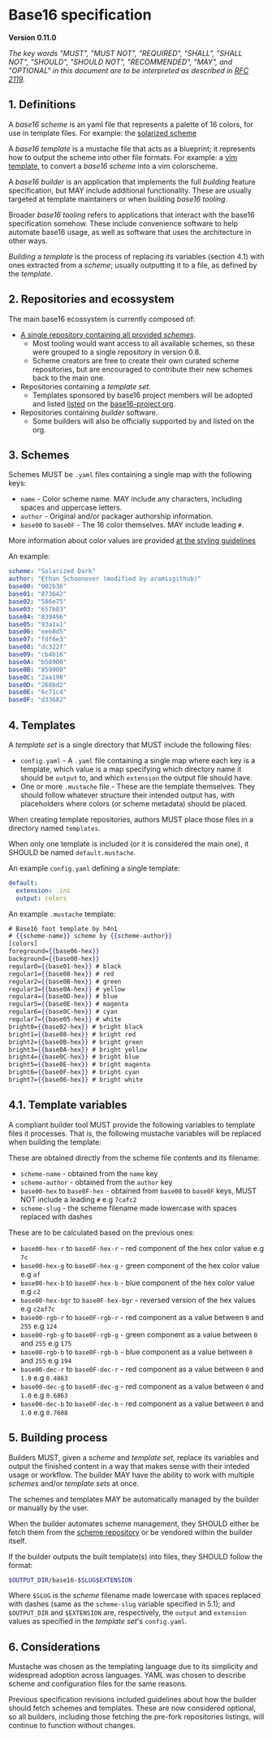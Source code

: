 # Base16 specification
**Version 0.11.0**

*The key words "MUST", "MUST NOT", "REQUIRED", "SHALL", "SHALL NOT", "SHOULD",
"SHOULD NOT", "RECOMMENDED",  "MAY", and "OPTIONAL" in this document are to be
interpreted as described in [RFC 2119](https://datatracker.ietf.org/doc/html/rfc2119).*

## 1. Definitions

A _base16 scheme_ is an yaml file that represents a palette of 16 colors, for
use in template files. For example: the [solarized
scheme](https://github.com/base16-project/base16-schemes/blob/main/solarized-dark.yaml)

A _base16 template_ is a mustache file that acts as a blueprint; it represents
how to output the scheme into other file formats. For example: a [vim
template](https://github.com/base16-project/base16-vim/blob/main/templates/default.mustache),
to convert a _base16 scheme_ into a vim colorscheme.

A _base16 builder_ is an application that implements the full _building_
feature specification, but MAY include additional functionality. These are
usually targeted at template maintainers or when building _base16 tooling_.

Broader _base16 tooling_ refers to applications that interact with the base16
specification somehow. These include convenience software to help automate
base16 usage, as well as software that uses the architecture in other ways.

_Building_ a _template_ is the process of replacing its variables (section 4.1)
with ones extracted from a _scheme_; usually outputting it to a file, as
defined by the _template_.

## 2. Repositories and ecossystem

The main base16 ecossystem is currently composed of:
- [A single repository containing all provided _schemes_](https://github.com/base16-project/base16-schemes).
    - Most tooling would want access to all available schemes, so these were
      grouped to a single repository in version 0.8.
    - Scheme creators are free to create their own curated scheme repositories,
      but are encouraged to contribute their new schemes back to the main one.
- Repositories containing a _template set_.
    - Templates sponsored by base16 project members will be adopted and listed
      [listed](https://github.com/base16-project/base16#official-templates) on
      the [base16-project org](https://github.com/base16-project).
- Repositories containing _builder_ software.
    - Some builders will also be officially supported by and listed on the org.

## 3. Schemes

Schemes MUST be `.yaml` files containing a single map with the following keys:
- `name` - Color scheme name. MAY include any characters, including spaces and uppercase letters.
- `author` - Original and/or packager authorship information.
- `base00` to `base0F` - The 16 color themselves. MAY include leading `#`.

More information about color values are provided [at the styling
guidelines](./styling.md)

An example:
```yaml
scheme: "Solarized Dark"
author: "Ethan Schoonover (modified by aramisgithub)"
base00: "002b36"
base01: "073642"
base02: "586e75"
base03: "657b83"
base04: "839496"
base05: "93a1a1"
base06: "eee8d5"
base07: "fdf6e3"
base08: "dc322f"
base09: "cb4b16"
base0A: "b58900"
base0B: "859900"
base0C: "2aa198"
base0D: "268bd2"
base0E: "6c71c4"
base0F: "d33682"
```

## 4. Templates

A _template set_ is a single directory that MUST include the following files:
- `config.yaml` - A `.yaml` file containing a single map where each key is a
  template, which value is a map specifying which directory name it should be
  `output` to, and which `extension` the output file should have.
- One or more `.mustache` file - These are the template themselves. They should
  follow whatever structure their intended output has, with placeholders where
  colors (or scheme metadata) should be placed.

When creating template repositories, authors MUST place those files in a
directory named `templates`.

When only one template is included (or it is considered the main one), it
SHOULD be named `default.mustache`.

An example `config.yaml` defining a single template:
```yaml
default:
  extension: .ini
  output: colors
```

An example `.mustache` template:
```mustache
# Base16 foot template by h4n1
# {{scheme-name}} scheme by {{scheme-author}}
[colors]
foreground={{base06-hex}}
background={{base00-hex}}
regular0={{base01-hex}} # black
regular1={{base08-hex}} # red
regular2={{base0B-hex}} # green
regular3={{base0A-hex}} # yellow
regular4={{base0D-hex}} # blue
regular5={{base0E-hex}} # magenta
regular6={{base0C-hex}} # cyan
regular7={{base05-hex}} # white
bright0={{base02-hex}} # bright black
bright1={{base08-hex}} # bright red
bright2={{base0B-hex}} # bright green
bright3={{base0A-hex}} # bright yellow
bright4={{base0C-hex}} # bright blue
bright5={{base0E-hex}} # bright magenta
bright6={{base0F-hex}} # bright cyan
bright7={{base06-hex}} # bright white
```


## 4.1. Template variables

A compliant builder tool MUST provide the following variables to template files
it processes. That is, the following mustache variables will be replaced when
building the template:

These are obtained directly from the scheme file contents and its filename:
- `scheme-name` - obtained from the `name` key
- `scheme-author` - obtained from the `author` key
- `base00-hex` to `base0F-hex` - obtained from `base00` to `base0F` keys,
  MUST NOT include a leading `#` e.g `7cafc2`
- `scheme-slug` - the scheme filename made lowercase with spaces replaced with
  dashes

These are to be calculated based on the previous ones:
<!--
- `scheme-slug-underscored` - same as scheme-slug, but with dashes replaced with underscores
- `scheme-kind` - either "light" or "dark", calculated from the base00 color
- `scheme-is-dark` - whether `scheme-kind` is equal to `dark`
- `scheme-is-light` - whether `scheme-kind` is equal to `light`
-->
- `base00-hex-r` to `base0F-hex-r` - red component of the hex color value e.g `7c`
- `base00-hex-g` to `base0F-hex-g` - green component of the hex color value e.g `af`
- `base00-hex-b` to `base0F-hex-b` - blue component of the hex color value e.g `c2`
- `base00-hex-bgr` to `base0F-hex-bgr` - reversed version of the hex values e.g `c2af7c`
- `base00-rgb-r` to `base0F-rgb-r` - red component as a value between `0` and `255` e.g `124`
- `base00-rgb-g` to `base0F-rgb-g` - green component as a value between `0` and `255` e.g `175`
- `base00-rgb-b` to `base0F-rgb-b` - blue component as a value between `0` and `255` e.g `194`
- `base00-dec-r` to `base0F-dec-r` - red component as a value between `0` and `1.0` e.g `0.4863`
- `base00-dec-g` to `base0F-dec-g` - red component as a value between `0` and `1.0` e.g `0.6863`
- `base00-dec-b` to `base0F-dec-b` - red component as a value between `0` and `1.0` e.g `0.7608`

## 5. Building process

Builders MUST, given a _scheme_ and _template set_, replace its variables and
output the finished content in a way that makes sense with their inteded usage
or workflow. The builder MAY have the ability to work with multiple _schemes_
and/or _template sets_ at once.

The schemes and templates MAY be automatically managed by the builder or
manually by the user.

When the builder automates scheme management, they SHOULD either be fetch them
from the [scheme repository](https://github.com/base16-project/base16-schemes)
or be vendored within the builder itself.

If the builder outputs the built template(s) into files, they SHOULD follow the format:
```bash
$OUTPUT_DIR/base16-$SLUG$EXTENSION
```

Where `$SLUG` is the _scheme_ filename made lowercase with spaces replaced with
dashes (same as the `scheme-slug` variable specified in 5.1); and `$OUTPUT_DIR`
and `$EXTENSION` are, respectively, the `output` and `extension` values as
specified in the _template set_'s `config.yaml`.

## 6. Considerations
Mustache was chosen as the templating language due to its simplicity and
widespread adoption across languages. YAML was chosen to describe scheme and
configuration files for the same reasons.

Previous specification revisions included guidelines about how the builder
should fetch schemes and templates. These are now considered optional, so all
builders, including those fetching the pre-fork repositories listings, will
continue to function without changes.
